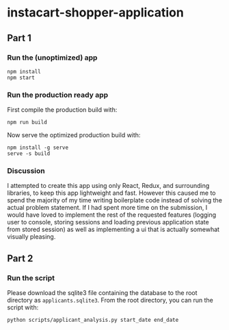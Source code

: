 # instacart-shopper-application

## Part 1

### Run the (unoptimized) app
```
npm install
npm start
```

### Run the production ready app
First compile the production build with:
```
npm run build
```

Now serve the optimized production build with:
```
npm install -g serve
serve -s build
```

### Discussion
I attempted to create this app using only React, Redux, and surrounding libraries, to keep this app lightweight and fast. However this caused me to spend the majority of my time writing boilerplate code instead of solving the actual problem statement. If I had spent more time on the submission, I would have loved to implement the rest of the requested features (logging user to console, storing sessions and loading previous application state from stored session) as well as implementing a ui that is actually somewhat visually pleasing.

## Part 2

### Run the script
Please download the sqlite3 file containing the database to the root directory as `applicants.sqlite3`.
From the root directory, you can run the script with:
```
python scripts/applicant_analysis.py start_date end_date
```
